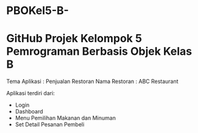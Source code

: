 # PBOKel5-B-

GitHub Projek Kelompok 5 Pemrograman Berbasis Objek Kelas B
===========================================================
Tema Aplikasi  : Penjualan Restoran
Nama Restoran  : ABC Restaurant

Aplikasi terdiri dari:
- Login
- Dashboard
- Menu Pemilihan Makanan dan Minuman
- Set Detail Pesanan Pembeli


